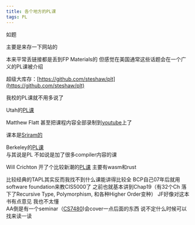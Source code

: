 ```yaml
---
title: 各个地方的PL课
tags: PL
---
```


如题

<!--more-->

主要是来存一下网站的

本来平常丢链接都是丢到FP Materials的 但感觉在美国通常这些话题会在一个广义的PL课被介绍

超级大库存：[https://github.com/steshaw/plt](https://github.com/steshaw/plt)

我校的PL课就不用多说了

Utah的[PL课](https://my.eng.utah.edu/~cs3520/f20/)

Matthew Flatt 甚至把课程内容全部录制到[youtube](https://www.youtube.com/@matthewflatt489/videos)上了

课本是[Sriram的](https://cs.brown.edu/courses/cs173/2012/book/)

Berkeley的[PL课](https://inst.eecs.berkeley.edu/~cs164/fa22/schedule.html)  
与其说是PL 不如说是加了很多compiler内容的课

Will Crichton 开了个比较新潮的[PL课](https://stanford-cs242.github.io/f19/) 主要有wasm和rust

比较经典的TAPL其实反而我找不到什么课能讲得比较全 BCP自己07年后就用software foundation来教CIS5000了 之前也就基本讲到Chap19（有32个Ch 落下了Recursive Type, Polymorphism, 和各种Higher Order变种） JF好像对这本书有点意见 我也不太懂  
AA倒是有一个seminar（[CS7480](https://www.ccs.neu.edu/home/amal/course/7480-s19/))会cover一点后面的东西 说不定什么时候可以找来读一读

